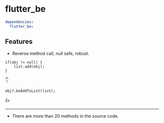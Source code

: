 
# flutter_be
```yaml
dependencies:
  flutter_be:
```

## Features
- Reverse method call, null safe, robust.
```dark
if(obj != null) {
    list.add(obj);
}
 ```
👇
```dark
obj?.beAddToList(list);
```
👍

---

- There are more than 20 methods in the source code.